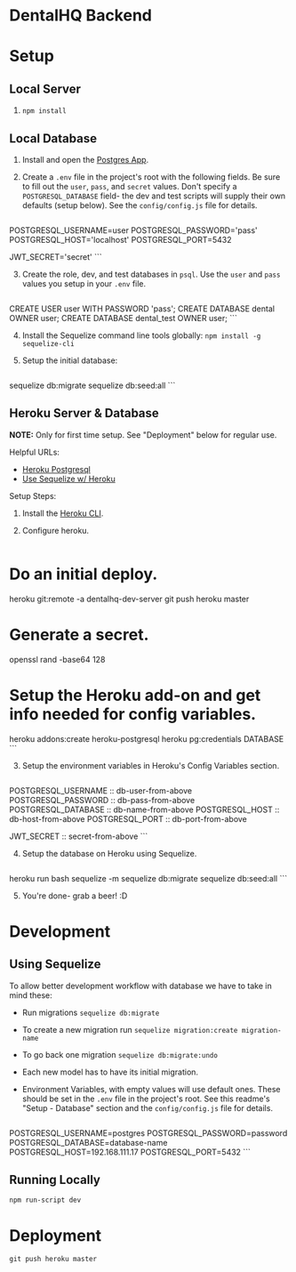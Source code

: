 DentalHQ Backend
================================================================================


Setup
================================================================================

Local Server
------------------------------------------------------------
 1. `npm install`

Local Database
------------------------------------------------------------
 1. Install and open the [Postgres App](http://postgresapp.com/).

 2. Create a `.env` file in the project's root with the following fields.
    Be sure to fill out the `user`, `pass`, and `secret` values. Don't specify a
    `POSTGRESQL_DATABASE` field- the dev and test scripts will supply their
    own defaults (setup below).  See the `config/config.js` file for details.

    ```
POSTGRESQL_USERNAME=user
POSTGRESQL_PASSWORD='pass'
POSTGRESQL_HOST='localhost'
POSTGRESQL_PORT=5432

JWT_SECRET='secret'
    ```

 3. Create the role, dev, and test databases in `psql`.  Use the `user` and
    `pass` values you setup in your `.env` file.

    ```
CREATE USER user WITH PASSWORD 'pass';
CREATE DATABASE dental OWNER user;
CREATE DATABASE dental_test OWNER user;
    ```

 4. Install the Sequelize command line tools globally:
    `npm install -g sequelize-cli`

 5. Setup the initial database:

    ```
sequelize db:migrate
sequelize db:seed:all
    ```

Heroku Server & Database
------------------------------------------------------------
**NOTE:** Only for first time setup.  See "Deployment" below for regular use.

Helpful URLs:

  * [Heroku Postgresql](https://devcenter.heroku.com/articles/heroku-postgresql)
  * [Use Sequelize w/ Heroku](http://docs.sequelizejs.com/en/1.7.0/articles/heroku/)

Setup Steps:
  
 1. Install the [Heroku CLI](https://devcenter.heroku.com/articles/heroku-cli).

 2. Configure heroku.

    ```
# Do an initial deploy.
heroku git:remote -a dentalhq-dev-server
git push heroku master

# Generate a secret.
openssl rand -base64 128

# Setup the Heroku add-on and get info needed for config variables.
heroku addons:create heroku-postgresql
heroku pg:credentials DATABASE
    ```

 3. Setup the environment variables in Heroku's Config Variables section.

    ```
POSTGRESQL_USERNAME :: db-user-from-above
POSTGRESQL_PASSWORD :: db-pass-from-above
POSTGRESQL_DATABASE :: db-name-from-above
POSTGRESQL_HOST     :: db-host-from-above
POSTGRESQL_PORT     :: db-port-from-above

JWT_SECRET          :: secret-from-above
    ```

 4. Setup the database on Heroku using Sequelize.

    ```
heroku run bash
sequelize -m
sequelize db:migrate
sequelize db:seed:all
    ```

 5. You're done- grab a beer! :D


Development
================================================================================

Using Sequelize
------------------------------------------------------------
To allow better development workflow with database we have to take in mind
these:

  * Run migrations `sequelize db:migrate`
  * To create a new migration  run `sequelize migration:create migration-name`
  * To go back one migration `sequelize db:migrate:undo`
  * Each new model has to have its initial migration.
  * Environment Variables, with empty values will use default ones. These should
    be set in the `.env` file in the project's root.  See this readme's
    "Setup - Database" section and the `config/config.js` file for details.

    ```
POSTGRESQL_USERNAME=postgres
POSTGRESQL_PASSWORD=password
POSTGRESQL_DATABASE=database-name
POSTGRESQL_HOST=192.168.111.17
POSTGRESQL_PORT=5432
    ```

Running Locally
------------------------------------------------------------
```
npm run-script dev
```


Deployment
================================================================================
```
git push heroku master
```
